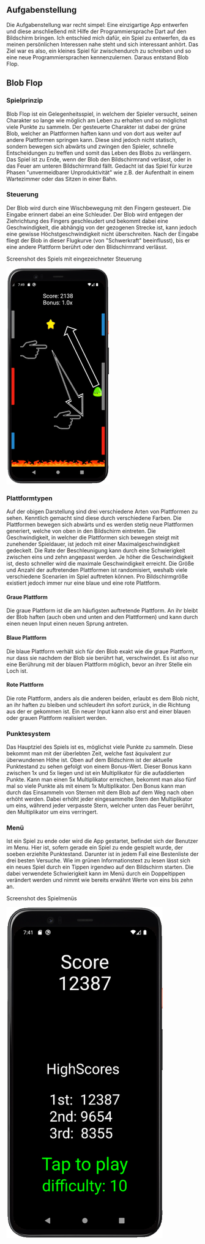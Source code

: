 ## Aufgabenstellung
Die Aufgabenstellung war recht simpel: Eine einzigartige App entwerfen und diese anschließend mit Hilfe der Programmiersprache Dart auf den Bildschirm bringen.
Ich entschied mich dafür, ein Spiel zu entwerfen, da es meinen persönlichen Interessen nahe steht und sich interessant anhört. Das Ziel war es also, ein kleines Spiel für zwischendurch zu schreiben und so eine neue Programmiersprachen kennenzulernen. Daraus entstand Blob Flop.


## Blob Flop
### Spielprinzip
Blob Flop ist ein Gelegenheitsspiel, in welchem der Spieler versucht, seinen Charakter so lange wie möglich am Leben zu erhalten und so möglichst viele Punkte zu sammeln. Der gesteuerte Charakter ist dabei der grüne Blob, welcher an Plattformen haften kann und von dort aus weiter auf andere Plattformen springen kann. Diese sind jedoch nicht statisch, sondern bewegen sich abwärts und zwingen den Spieler, schnelle Entscheidungen zu treffen und somit das Leben des Blobs zu verlängern. Das Spiel ist zu Ende, wenn der Blob den Bildschirmrand verlässt, oder in das Feuer am unteren Bildschirmrand fällt.
Gedacht ist das Spiel für kurze Phasen "unvermeidbarer Unproduktivität" wie z.B. der Aufenthalt in einem Wartezimmer oder das Sitzen in einer Bahn.

### Steuerung

Der Blob wird durch eine Wischbewegung mit den Fingern gesteuert. Die Eingabe erinnert dabei an eine Schleuder. Der Blob wird entgegen der Ziehrichtung des Fingers geschleudert und bekommt dabei eine Geschwindigkeit, die abhängig von der gezogenen Strecke ist, kann jedoch eine gewisse Höchstgeschwindigkeit nicht überschreiten. Nach der Eingabe fliegt der Blob in dieser Flugkurve (von "Schwerkraft" beeinflusst), bis er eine andere Plattform berührt oder den Blidschirmrand verlässt.


Screenshot des Spiels mit eingezeichneter Steuerung

![Ingame Screenshot](blobflop_gamescreen.png)

### Plattformtypen

Auf der obigen Darstellung sind drei verschiedene Arten von Plattformen zu sehen. Kenntlich gemacht sind diese durch verschiedene Farben. Die Plattformen bewegen sich abwärts und es werden stetig neue Plattformen generiert, welche von oben in den Bildschirm eintreten. Die Geschwindigkeit, in welcher die Plattformen sich bewegen steigt mit zunehender Spieldauer, ist jedoch mit einer Maximalgeschwindigkeit gedeckelt. Die Rate der Beschleunigung kann durch eine Schwierigkeit zwischen eins und zehn angepasst werden. Je höher die Geschwindigkeit ist, desto schneller wird die maximale Geschwindigkeit erreicht. Die Größe und Anzahl der auftretenden Plattformen ist randomisiert, weshalb viele verschiedene Scenarien im Spiel auftreten können. Pro Bildschirmgröße existiert jedoch immer nur eine blaue und eine rote Plattform.

#### Graue Plattform
Die graue Plattform ist die am häufigsten auftretende Plattform. An ihr bleibt der Blob haften (auch oben und unten and den Plattformen) und kann durch einen neuen Input einen neuen Sprung antreten.

#### Blaue Plattform
Die blaue Plattform verhält sich für den Blob exakt wie die graue Plattform, nur dass sie nachdem der Blob sie berührt hat, verschwindet.
Es ist also nur eine Berührung mit der blauen Plattform möglich, bevor an ihrer Stelle ein Loch ist.

#### Rote Plattform
Die rote Plattform, anders als die anderen beiden, erlaubt es dem Blob nicht, an ihr haften zu bleiben und schleudert ihn sofort zurück, in die Richtung aus der er gekommen ist. Ein neuer Input kann also erst and einer blauen oder grauen Plattform realisiert werden.


### Punktesystem
Das Hauptziel des Spiels ist es, möglichst viele Punkte zu sammeln. Diese bekommt man mit der überlebten Zeit, welche fast äquivalent zur überwundenen Höhe ist. Oben auf dem Bildschirm ist der aktuelle Punktestand zu sehen gefolgt von einem Bonus-Wert. Dieser Bonus kann zwischen 1x und 5x liegen und ist ein Multiplikator für die aufaddierten Punkte. Kann man einen 5x Multiplikator erreichen, bekommt man also fünf mal so viele Punkte als mit einem 1x Multiplikator. Den Bonus kann man durch das Einsammeln von Sternen mit dem Blob auf dem Weg nach oben erhöht werden. Dabei erhöht jeder eingesammelte Stern den Multiplikator um eins, während jeder verpasste Stern, welcher unten das Feuer berührt, den Multiplikator um eins verringert.

### Menü
Ist ein Spiel zu ende oder wird die App gestartet, befindet sich der Benutzer im Menu. Hier ist, sofern gerade ein Spiel zu ende gespielt wurde, der soeben erziehlte Punktestand. Darunter ist in jedem Fall eine Bestenliste der drei besten Versuche. Wie im grünen Informationstext zu lesen lässt sich ein neues Spiel durch ein Tippen irgendwo auf den Bildschirm starten. Die dabei verwendete Schwierigkeit kann im Menü durch ein Doppeltippen verändert werden und nimmt wie bereits erwähnt Werte von eins bis zehn an.


Screenshot des Spielmenüs

![Menu Screenshot](blobflop_menuscreen.png)                                                      